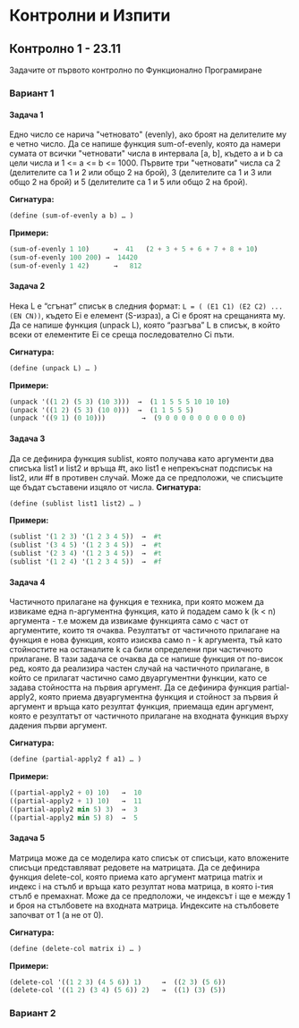 # Контролни и Изпити

## Контролно 1 - 23.11

Задачите от първото контролно по Функционално Програмиране

### Вариант 1

#### Задача 1
Едно число се нарича "четновато" (evenly), ако броят на делителите му е четно число. Да се напише функция sum-of-evenly, която да намери сумата от всички "четновати" числа в интервала [a, b], където a и b са цели числа и 1 <= a <= b <= 1000. Първите три "четновати" числа са 2 (делителите са 1 и 2 или общо 2 на брой), 3 (делителите са 1 и 3 или общо 2 на брой) и 5 (делителите са 1 и 5 или общо 2 на брой).

__Сигнатура:__
```scheme
(define (sum-of-evenly a b) … )
```

__Примери:__
```scheme
(sum-of-evenly 1 10)      →  41   (2 + 3 + 5 + 6 + 7 + 8 + 10)
(sum-of-evenly 100 200) →  14420
(sum-of-evenly 1 42)      →   812
```

#### Задача 2
Нека L е “сгънат” списък в следния формат:
```L = ( (E1 C1) (E2 C2) ... (EN CN))```, където Ei е елемент (S-израз), а Ci е броят на срещанията му.
Да се напише функция (unpack L), която “разгъва” L в списък, в който всеки от елементите Ei се среща последователно Ci пъти.

__Сигнатура:__
```scheme
(define (unpack L) … )
```

__Примери:__
```scheme
(unpack '((1 2) (5 3) (10 3)))  →  (1 1 5 5 5 10 10 10)
(unpack '((1 2) (5 3) (10 0)))  →  (1 1 5 5 5)
(unpack '((9 1) (0 10)))         →  (9 0 0 0 0 0 0 0 0 0 0)
```

#### Задача 3
Да се дефинира функция sublist, която получава като аргументи два списъка list1 и list2 и връща #t, ако list1 e непрекъснат подсписък на list2, или #f в противен случай. Може да се предположи, че списъците ще бъдат съставени изцяло от числа.
__Сигнатура:__
```scheme
(define (sublist list1 list2) … )
```
__Примери:__
```scheme
(sublist '(1 2 3) '(1 2 3 4 5))  →  #t
(sublist '(3 4 5) '(1 2 3 4 5))  →  #t
(sublist '(2 3 4) '(1 2 3 4 5))  →  #t
(sublist '(1 2 4) '(1 2 3 4 5))  →  #f
```

#### Задача 4

Частичното прилагане на функция е техника, при която можем да извикаме една n-аргументна функция, като й подадем само k (k < n) аргумента - т.е можем да извикаме функцията само с част от аргументите, които тя очаква. Резултатът от частичното прилагане на функция е нова функция, която изисква само n - k аргумента, тъй като стойностите на останалите k са били определени при частичното прилагане. В тази задача се очаква да се напише функция от по-висок ред, която да реализира частен случай на частичното прилагане, в който се прилагат частично само двуаргументни функции, като се задава стойността на първия аргумент. 
Да се дефинира функция partial-apply2, която приема двуаргументна функция и стойност за първия й аргумент и връща като резултат функция, приемаща един аргумент, която е резултатът от частичното прилагане на входната функция върху дадения първи аргумент.

__Сигнатура:__
```scheme
(define (partial-apply2 f a1) … )
```
__Примери:__
```scheme
((partial-apply2 + 0) 10)   →  10
((partial-apply2 + 1) 10)   →  11
((partial-apply2 min 5) 3)  →  3
((partial-apply2 min 5) 8)  →  5
```

#### Задача 5

Матрица може да се моделира като списък от списъци, като вложените списъци представляват редовете на матрицата.
Да се дефинира функция delete-col, която приема като аргумент матрица matrix и индекс i на стълб и връща като резултат нова матрица, в която i-тия стълб е премахнат. Може да се предположи, че индексът i ще е между 1 и броя на стълбовете на входната матрица.
Индексите на стълбовете започват от 1 (а не от 0).

__Сигнатура:__
```scheme
(define (delete-col matrix i) … )
```
__Примери:__
```scheme
(delete-col '((1 2 3) (4 5 6)) 1)     →  ((2 3) (5 6))
(delete-col '((1 2) (3 4) (5 6)) 2)   →  ((1) (3) (5))
```

### Вариант 2